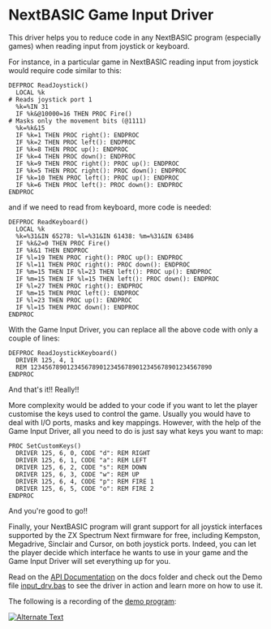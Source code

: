 # NextBASIC Game Input Driver

This driver helps you to reduce code in any NextBASIC program (especially games) when reading input from joystick or keyboard.

For instance, in a particular game in NextBASIC reading input from joystick would require code similar to this:

```
DEFPROC ReadJoystick()
  LOCAL %k
# Reads joystick port 1
  %k=%IN 31
  IF %k&@10000=16 THEN PROC Fire()
# Masks only the movement bits (@1111)
  %k=%k&15
  IF %k=1 THEN PROC right(): ENDPROC
  IF %k=2 THEN PROC left(): ENDPROC
  IF %k=8 THEN PROC up(): ENDPROC
  IF %k=4 THEN PROC down(): ENDPROC
  IF %k=9 THEN PROC right(): PROC up(): ENDPROC
  IF %k=5 THEN PROC right(): PROC down(): ENDPROC
  IF %k=10 THEN PROC left(): PROC up(): ENDPROC
  IF %k=6 THEN PROC left(): PROC down(): ENDPROC
ENDPROC   
```
and if we need to read from keyboard, more code is needed:

```
DEFPROC ReadKeyboard()
  LOCAL %k
  %k=%31&IN 65278: %l=%31&IN 61438: %m=%31&IN 63486
  IF %k&2=0 THEN PROC Fire()
  IF %k&1 THEN ENDPROC 
  IF %l=19 THEN PROC right(): PROC up(): ENDPROC
  IF %l=11 THEN PROC right(): PROC down(): ENDPROC
  IF %m=15 THEN IF %l=23 THEN left(): PROC up(): ENDPROC
  IF %m=15 THEN IF %l=15 THEN left(): PROC down(): ENDPROC
  IF %l=27 THEN PROC right(): ENDPROC
  IF %m=15 THEN PROC left(): ENDPROC
  IF %l=23 THEN PROC up(): ENDPROC
  IF %l=15 THEN PROC down(): ENDPROC
ENDPROC 
```

With the Game Input Driver, you can replace all the above code with only a couple of lines:

```
DEFPROC ReadJoystickKeyboard()
  DRIVER 125, 4, 1
  REM 12345678901234567890123456789012345678901234567890
ENDPROC
```
And that's it!! Really!!

More complexity would be added to your code if you want to let the player customise the keys used to control the game. Usually you would have to deal with I/O ports, masks and key mappings.
However, with the help of the Game Input Driver, all you need to do is just say what keys you want to map:

```
PROC SetCustomKeys()
  DRIVER 125, 6, 0, CODE "d": REM RIGHT
  DRIVER 125, 6, 1, CODE "a": REM LEFT
  DRIVER 125, 6, 2, CODE "s": REM DOWN
  DRIVER 125, 6, 3, CODE "w": REM UP
  DRIVER 125, 6, 4, CODE "p": REM FIRE 1
  DRIVER 125, 6, 5, CODE "o": REM FIRE 2
ENDPROC
```

And you're good to go!!

Finally, your NextBASIC program will grant support for all joystick interfaces supported by the ZX Spectrum Next firmware for free, including Kempston, Megadrive, Sinclair and Cursor, on both joystick ports. Indeed, you can let the player decide which interface he wants to use in your game and the Game Input Driver will set everything up for you. 

Read on the [API Documentation](https://github.com/paulossilva/gameinput/blob/master/docs/inputDriver_API.txt) on the docs folder and check out the Demo file [input_drv.bas](https://github.com/paulossilva/gameinput/blob/master/input_drv.txt) to see the driver in action and learn more on how to use it.

The following is a recording of the [demo program](https://github.com/paulossilva/gameinput/blob/master/input_drv.txt):

[![Alternate Text]({https://i9.ytimg.com/vi/NbpzBdyLtQs/mq2.jpg?sqp=CKiBuPwF&rs=AOn4CLC0w2LNdz_tEyakZw7cAf4d96J21A})]({https://youtu.be/NbpzBdyLtQs} "Game Input Demo")
